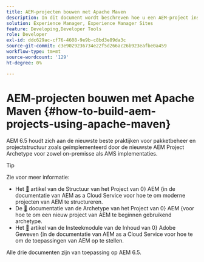 ```yaml
---
title: AEM-projecten bouwen met Apache Maven
description: In dit document wordt beschreven hoe u een AEM-project instelt op basis van Apache Maven
solution: Experience Manager, Experience Manager Sites
feature: Developing,Developer Tools
role: Developer
exl-id: ddc629ac-cf76-4608-9e9b-c8bd3e89da3c
source-git-commit: c3e9029236734e22f5d266ac26b923eafbe0a459
workflow-type: tm+mt
source-wordcount: '129'
ht-degree: 0%

---
```


# AEM-projecten bouwen met Apache Maven {#how-to-build-aem-projects-using-apache-maven}

AEM 6.5 houdt zich aan de nieuwste beste praktijken voor pakketbeheer en projectstructuur zoals geïmplementeerd door de nieuwste AEM Project Archetype voor zowel on-premisse als AMS implementaties.

>[!TIP]
>
>Zie voor meer informatie:
>
>* Het [&#128279;](https://experienceleague.adobe.com/docs/experience-manager-cloud-service/implementing/developing/aem-project-content-package-structure.html?lang=nl-NL) artikel van de Structuur van het Project van 0&rbrace; AEM &lbrace;in de documentatie van AEM as a Cloud Service voor hoe te om moderne projecten van AEM te structureren.
>* De [&#128279;](https://experienceleague.adobe.com/docs/experience-manager-core-components/using/developing/archetype/overview.html?lang=nl-NL) documentatie van de Archetype van het Project van 0&rbrace; AEM &lbrace;voor hoe te om een nieuw project van AEM te beginnen gebruikend archetype.
>* Het [&#128279;](https://experienceleague.adobe.com/docs/experience-manager-cloud-service/implementing/developer-tools/maven-plugin.html?lang=nl-NL#developer-tools) artikel van de Insteekmodule van de Inhoud van 0&rbrace; Adobe Geweven &lbrace;in de documentatie van AEM as a Cloud Service voor hoe te om de toepassingen van AEM op te stellen.
>
>Alle drie documenten zijn van toepassing op AEM 6.5.
